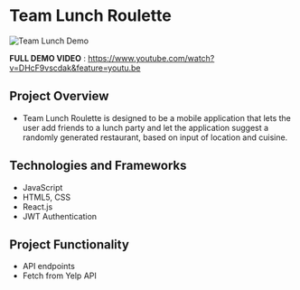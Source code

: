 # Team Lunch Roulette

![Team Lunch Demo](https://media.giphy.com/media/ge2Ybs7IJ8c6WlSnW5/giphy.gif)

**FULL DEMO VIDEO** : https://www.youtube.com/watch?v=DHcF9vscdak&feature=youtu.be

## Project Overview
- Team Lunch Roulette is designed to be a mobile application that lets the user add friends to a lunch party and let the application suggest a randomly generated restaurant, based on input of location and cuisine.

## Technologies and Frameworks
- JavaScript
- HTML5, CSS
- React.js 
- JWT Authentication 

## Project Functionality 
- API endpoints
- Fetch from Yelp API
